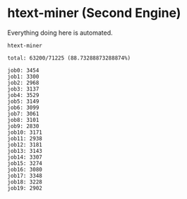 # htext-miner (Second Engine)

Everything doing here is automated.

```
htext-miner

total: 63200/71225 (88.73288873288874%)

job0: 3454
job1: 3300
job2: 2968
job3: 3137
job4: 3529
job5: 3149
job6: 3099
job7: 3061
job8: 3101
job9: 2830
job10: 3171
job11: 2938
job12: 3181
job13: 3143
job14: 3307
job15: 3274
job16: 3080
job17: 3348
job18: 3228
job19: 2902
```